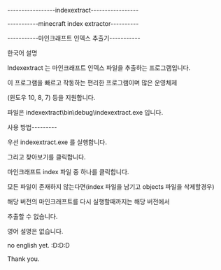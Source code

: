 -----------------indexextract-----------------

-----------minecraft index extractor----------

-----------마인크래프트 인덱스 추출기-----------



한국어 설명

Indexextract 는 마인크래프트 인덱스 파일을 추출하는 프로그램입니다.

이 프로그램을 빠르고 작동하는 편리한 프로그램이며 많은 운영체제

(윈도우 10, 8, 7) 등을 지원합니다.


파일은 indexextract\bin\debug\indexextract.exe 입니다.


사용 방법---------

우선 indexextract.exe 를 실행합니다.

그리고 찾아보기를 클릭합니다.

마인크래프트 index 파일 중 하나를 클릭합니다.

모든 파일이 존재하지 않는다면(index 파일을 남기고 objects 파일을 삭제할경우)

해당 버전의 마인크래프트를 다시 실행할때까지는 해당 버전에서

추출할 수 없습니다.

영어 설명은 없습니다.

no english yet. :D:D:D

Thank you.
